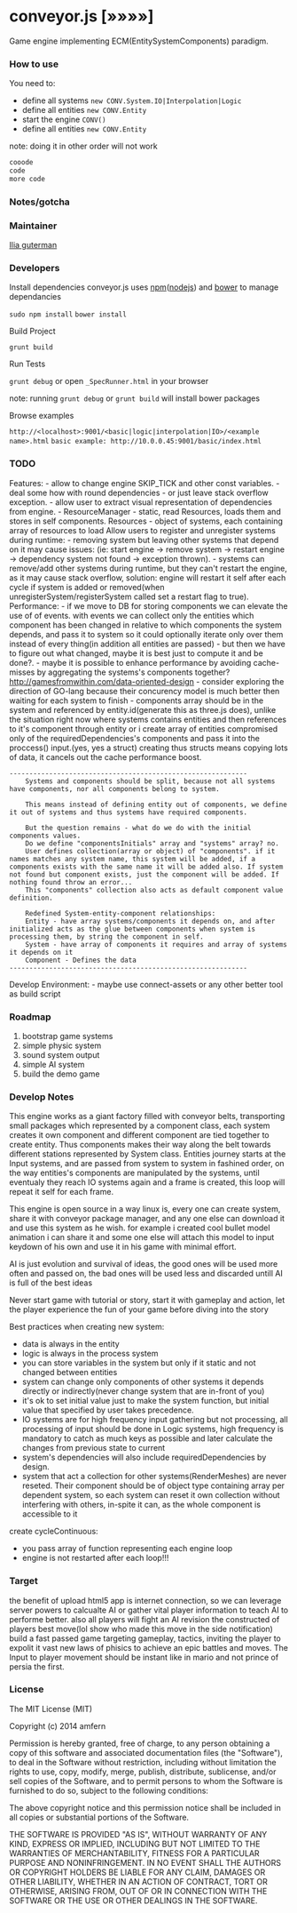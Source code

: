 conveyor.js [»»»»]
===

Game engine implementing ECM(EntitySystemComponents) paradigm.


### How to use
You need to:
* define all systems `new CONV.System.IO|Interpolation|Logic`
* define all entities `new CONV.Entity`
* start the engine `CONV()`
* define all entities `new CONV.Entity`

note: doing it in other order will not work


```javascript
cooode 
code 
more code
```

### Notes/gotcha


### Maintainer

[Ilia guterman](https://github.com/amfern)

### Developers

Install dependencies
conveyor.js uses [npm](https://www.npmjs.org/)([nodejs](http://nodejs.org/)) and [bower](http://bower.io/) to manage dependancies

`sudo npm install`
`bower install`

Build Project

`grunt build`

Run Tests

`grunt debug`
or open `_SpecRunner.html` in your browser

note: running `grunt debug` or `grunt build` will install bower packages

Browse examples

`http://<localhost>:9001/<basic|logic|interpolation|IO>/<example name>.html`
`basic example: http://10.0.0.45:9001/basic/index.html`

### TODO
Features:
    - allow to change engine SKIP_TICK and other const variables.
    - deal some how with round dependencies - or just leave stack overflow exception.
    - allow user to extract visual representation of dependencies from engine.
    - ResourceManager - static, read Resources, loads them and stores in self components.
    Resources - object of systems, each containing array of resources to load
Allow users to register and unregister systems during runtime:
    - removing system but leaving other systems that depend on it may cause issues: (ie: start engine -> remove system -> restart engine -> dependency system not found -> exception thrown).
    - systems can remove/add other systems during runtime, but they can't restart the engine, as it may cause stack overflow, solution: engine will restart it self after each cycle if system is added or removed(when unregisterSystem/registerSystem called set a restart flag to true).
Performance:
    - if we move to DB for storing components we can elevate the use of of events. with events we can collect only the entities which component has been changed in relative to which components the system depends, and pass it to system so it could optionally iterate only over them instead of every thing(in addition all entities are passed) - but then we have to figure out what changed, maybe it is best just to compute it and be done?.
    - maybe it is possible to enhance performance by avoiding cache-misses by aggregating the systems's components together? http://gamesfromwithin.com/data-oriented-design
    - consider exploring the direction of GO-lang because their concurency model is much better then waiting for each system to finish
    - components array should be in the system and referenced by entity.id(generate this as three.js does), unlike the situation right now where systems contains entities and then references to it's component through entity
    or i create array of entities compromised only of the requiredDependencies's components and pass it into the proccess() input.(yes, yes a struct)
    creating thus structs means copying lots of data, it cancels out the cache performance boost.
    
    ------------------------------------------------------------
        Systems and components should be split, because not all systems have components, nor all components belong to system.

        This means instead of defining entity out of components, we define it out of systems and thus systems have required components.

        But the question remains - what do we do with the initial components values.
        Do we define "componentsInitials" array and "systems" array? no.
        User defines collection(array or object) of "components". if it names matches any system name, this system will be added, if a components exists with the same name it will be added also. If system not found but component exists, just the component will be added. If nothing found throw an error...
        This "components" collection also acts as default component value definition.

        Redefined System-entity-component relationships:
        Entity - have array systems/components it depends on, and after initialized acts as the glue between components when system is processing them, by string the component in self.
        System - have array of components it requires and array of systems it depends on it
        Component - Defines the data
    ------------------------------------------------------------
Develop Environment:
    - maybe use connect-assets or any other better tool as build script


### Roadmap
1. bootstrap game systems
2. simple physic system
3. sound system output
4. simple AI system
5. build the demo game


### Develop Notes
This engine works as a giant factory filled with conveyor belts, transporting small packages which represented by a component class, each system creates it own component and different component are tied together to create entity.
Thus components makes their way along the belt towards different stations represented by System class.
Entities journey starts at the Input systems, and are passed from system to system in fashined order, on the way entities's components are manipulated by the systems, until eventualy they reach IO systems again and a frame is created, this loop will repeat it self for each frame.

This engine is open source in a way linux is, every one can create system, share it with conveyor package manager, and any one else can download it and use this system as he wish. for example i created cool bullet model animation i can share it and some one else will attach this model to input keydown of his own and use it in his game with minimal effort.

AI is just evolution and survival of ideas, the good ones will be used more often and passed on, the bad ones will be used less and discarded untill AI is full of the best ideas


Never start game with tutorial or story, start it with gameplay and action, let the player experience the fun of your game before diving into the story




Best practices when creating new system:
- data is always in the entity
- logic is always in the process system
- you can store variables in the system but only if it static and not changed between entities
- system can change only components of other systems it depends directly or indirectly(never change system that are in-front of you)
- it's ok to set initial value just to make the system function, but initial value that specified by user takes precedence.
- IO systems are for high frequency input gathering but not processing, all processing of input should be done in Logic systems, high frequency is mandatory to catch as much keys as possible and later calculate the changes from previous state to current
- system's dependencies will also include requiredDependencies by design.
- system that act a collection for other systems(RenderMeshes) are never reseted. Their component should be of object type containing array per dependent system, so each system can reset it own collection without interfering with others, in-spite it can, as the whole component is accessible to it

create cycleContinuous:
- you pass array of function representing each engine loop
- engine is not restarted after each loop!!!


### Target
the benefit of upload html5 app is internet connection, so we can leverage server powers to calcualte AI or gather vital player information to teach AI to performe better. also all players will fight an AI revision the constructed of players best move(lol show who made this move in the side notification)
build a fast passed game targeting gameplay, tactics, inviting the player to expolit it vast new laws of phisics to achieve an epic battles and moves.
The Input to player movement should be instant like in mario and not prince of persia the first.

### License

The MIT License (MIT)

Copyright (c) 2014 amfern

Permission is hereby granted, free of charge, to any person obtaining a copy of
this software and associated documentation files (the "Software"), to deal in
the Software without restriction, including without limitation the rights to
use, copy, modify, merge, publish, distribute, sublicense, and/or sell copies of
the Software, and to permit persons to whom the Software is furnished to do so,
subject to the following conditions:

The above copyright notice and this permission notice shall be included in all
copies or substantial portions of the Software.

THE SOFTWARE IS PROVIDED "AS IS", WITHOUT WARRANTY OF ANY KIND, EXPRESS OR
IMPLIED, INCLUDING BUT NOT LIMITED TO THE WARRANTIES OF MERCHANTABILITY, FITNESS
FOR A PARTICULAR PURPOSE AND NONINFRINGEMENT. IN NO EVENT SHALL THE AUTHORS OR
COPYRIGHT HOLDERS BE LIABLE FOR ANY CLAIM, DAMAGES OR OTHER LIABILITY, WHETHER
IN AN ACTION OF CONTRACT, TORT OR OTHERWISE, ARISING FROM, OUT OF OR IN
CONNECTION WITH THE SOFTWARE OR THE USE OR OTHER DEALINGS IN THE SOFTWARE.